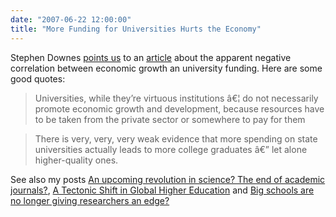 ```yaml
---
date: "2007-06-22 12:00:00"
title: "More Funding for Universities Hurts the Economy"
---
```




Stephen Downes [points us](http://www.downes.ca/cgi-bin/page.cgi?post=40597) to an [article](http://insidehighered.com/news/2007/06/22/growth) about the apparent negative correlation between economic growth an university funding. Here are some good quotes:

>Universities, while they&rsquo;re virtuous institutions â€¦ do not necessarily promote economic growth and development, because resources have to be taken from the private sector or somewhere to pay for them


>There is very, very, very weak evidence that more spending on state universities actually leads to more college graduates â€” let alone higher-quality ones.

See also my posts [An upcoming revolution in science? The end of academic journals?](http://www.daniel-lemire.com/blog/archives/2006/08/30/an-upcoming-revolution-in-science-the-end-of-academic-journals/), [A Tectonic Shift in Global Higher Education](http://www.daniel-lemire.com/blog/archives/2006/08/18/a-tectonic-shift-in-global-higher-education/) and [Big schools are no longer giving researchers an edge?](/lemire/blog/2006/08/09/big-schools-are-not-longer-giving-researchers-an-edge/)

